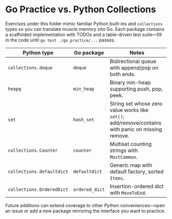 # Go Practice vs. Python Collections

Exercises under this folder mimic familiar Python built-ins and `collections` types so you can translate muscle memory into Go. Each package contains a scaffolded implementation with TODOs and a table-driven test suite—fill in the code until `go test ./go_practice/...` passes.

| Python type | Go package | Notes |
|-------------|-----------|-------|
| `collections.deque` | `deque` | Bidirectional queue with append/pop on both ends. |
| `heapq` | `min_heap` | Binary min-heap supporting push, pop, peek. |
| `set` | `hash_set` | String set whose zero value works like `set()`; add/remove/contains with panic on missing remove. |
| `collections.Counter` | `counter` | Multiset counting strings with `MostCommon`. |
| `collections.defaultdict` | `defaultdict` | Generic map with default factory, sorted `Items`. |
| `collections.OrderedDict` | `ordered_dict` | Insertion-ordered dict with `MoveToEnd`. |

Future additions can extend coverage to other Python conveniences—open an issue or add a new package mirroring the interface you want to practice.
